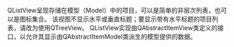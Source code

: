 QListView呈现存储在模型（Model）中的项目，可以是简单的非层次列表，也可以是图标集合。
该视图不显示水平或垂直标题；要显示带有水平标题的项目列表，请改为使用QTreeView。
QListView实现由QAbstractItemView类定义的接口，以允许其显示由QAbstractItemModel类派生的模型提供的数据。